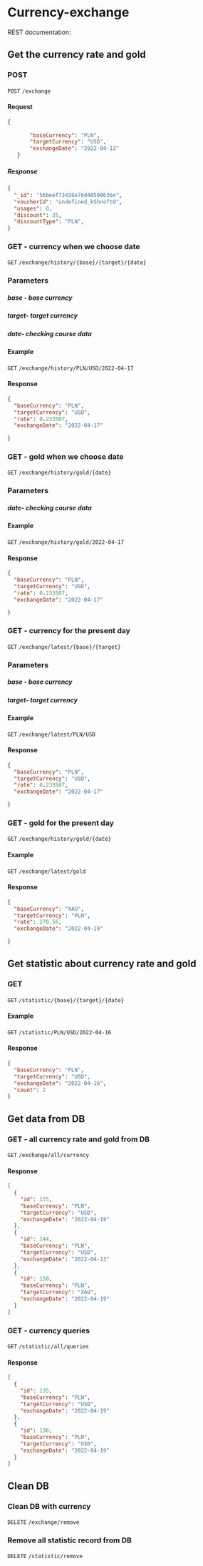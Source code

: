 # Currency-exchange

REST documentation:


## Get the currency rate and gold
 ### POST
`POST` `/exchange`

#### Request

```json
{
      
       "baseCurrency": "PLN",
       "targetCurrency": "USD",
       "exchangeDate": "2022-04-13"
   }

```
##### Response

```json
{
  "_id": "56beef73438e76d40500636e",
  "voucherId": "undefined_kShnoftO",
  "usages": 0,
  "discount": 35,
  "discountType": "PLN",
}
```
### GET - currency when we choose date

`GET` `/exchange/history/{base}/{target}/{date}`

### Parameters

##### base - base currency
##### target- target currency
##### date- checking course data


#### Example

`GET` `/exchange/history/PLN/USD/2022-04-17`

#### Response

```json
{
  "baseCurrency": "PLN",
  "targetCurrency": "USD",
  "rate": 0.233507,
  "exchangeDate": "2022-04-17"

}

```
### GET - gold when we choose date

`GET` `/exchange/history/gold/{date}`

### Parameters

##### date- checking course data


#### Example

`GET` `/exchange/history/gold/2022-04-17`

#### Response

```json
{
  "baseCurrency": "PLN",
  "targetCurrency": "USD",
  "rate": 0.233507,
  "exchangeDate": "2022-04-17"

}

```

### GET - currency for the present day

`GET` `/exchange/latest/{base}/{target}`

### Parameters

##### base - base currency
##### target- target currency



#### Example

`GET` `/exchange/latest/PLN/USD`

#### Response

```json
{
  "baseCurrency": "PLN",
  "targetCurrency": "USD",
  "rate": 0.233507,
  "exchangeDate": "2022-04-17"

}

```


### GET - gold for the present day

`GET` `/exchange/history/gold/{date}`



#### Example

`GET` `/exchange/latest/gold`

#### Response

```json
{
  "baseCurrency": "XAU",
  "targetCurrency": "PLN",
  "rate": 270.56,
  "exchangeDate": "2022-04-19"

}

```
## Get statistic about currency rate and gold

### GET 
`GET` `/statistic/{base}/{target}/{date}`

#### Example

`GET` `/statistic/PLN/USD/2022-04-16`

#### Response

```json
{
  "baseCurrency": "PLN",
  "targetCurrency": "USD",
  "exchangeDate": "2022-04-16",
  "count": 2
}

```




## Get data from DB

### GET - all currency rate and gold from DB
`GET` `/exchange/all/currency`


#### Response

```json
[
  {
    "id": 135,
    "baseCurrency": "PLN",
    "targetCurrency": "USD",
    "exchangeDate": "2022-04-19"
  },
  {
    "id": 144,
    "baseCurrency": "PLN",
    "targetCurrency": "USD",
    "exchangeDate": "2022-04-13"
  },
  {
    "id": 150,
    "baseCurrency": "PLN",
    "targetCurrency": "XAU",
    "exchangeDate": "2022-04-19"
  }
]


```


### GET - currency queries

`GET` `/statistic/all/queries`


#### Response

```json
[
  {
    "id": 135,
    "baseCurrency": "PLN",
    "targetCurrency": "USD",
    "exchangeDate": "2022-04-19"
  },
  {
    "id": 136,
    "baseCurrency": "PLN",
    "targetCurrency": "USD",
    "exchangeDate": "2022-04-19"
  }
]

```

## Clean DB

### Clean DB with currency 

`DELETE` `/exchange/remove`

### Remove all statistic record from DB

`DELETE` `/statistic/remove`
